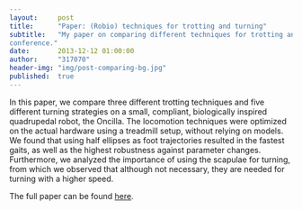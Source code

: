 ```yaml
---
layout:     post
title:      "Paper: (Robio) techniques for trotting and turning"
subtitle:   "My paper on comparing different techniques for trotting and turning got accepted for the Robio 
conference."
date:       2013-12-12 01:00:00
author:     "317070"
header-img: "img/post-comparing-bg.jpg"
published:  true
---
```


<p>In this paper, we compare three different trotting techniques and five different turning strategies on a 
small, compliant, biologically inspired quadrupedal robot, the Oncilla. The locomotion techniques were optimized on the actual hardware using a treadmill setup, without relying on models. We found that using half ellipses as foot trajectories resulted in the fastest gaits, as well as the highest robustness against parameter changes. Furthermore, we analyzed the importance of using the scapulae for turning, from which we observed that although not necessary, they are needed for turning with a higher speed.</p>

<p>The full paper can be found <a 
href="https://biblio.ugent.be/input/download?func=downloadFile&fileOId=4215696">here</a>.</p>
